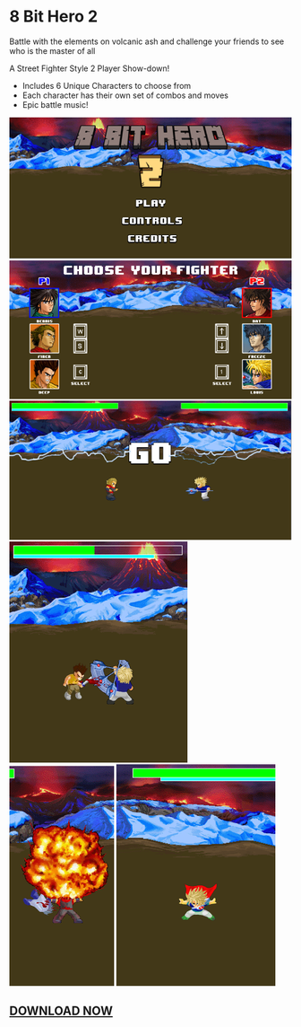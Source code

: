 # 8 Bit Hero 2

Battle with the elements on volcanic ash and challenge your friends to see who is the master of all

A Street Fighter Style 2 Player Show-down!
* Includes 6 Unique Characters to choose from
* Each character has their own set of combos and moves
* Epic battle music!

![](https://github.com/its007Kevin/8-Bit-Hero-2/blob/master/8%20Bit%20Hero%202%20Snapshot.PNG)
![](https://github.com/its007Kevin/8-Bit-Hero-2/blob/master/Capture1.PNG)
![](https://github.com/its007Kevin/8-Bit-Hero-2/blob/master/Capture2.PNG)
![](https://github.com/its007Kevin/8-Bit-Hero-2/blob/master/Capture4.PNG)
![](https://github.com/its007Kevin/8-Bit-Hero-2/blob/master/Capture6.PNG)
![](https://github.com/its007Kevin/8-Bit-Hero-2/blob/master/Capture10.png)


## [**DOWNLOAD NOW**](https://github.com/its007Kevin/8-Bit-Hero-2/blob/master/8%20BIT%20HERO%202%20(DOWNLOAD%20TO%20PLAY).jar)
